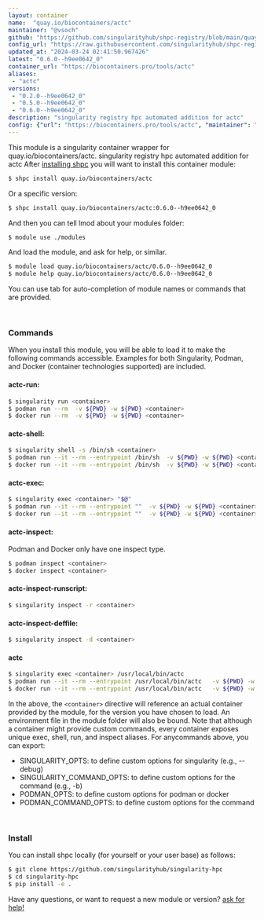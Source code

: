 ```yaml
---
layout: container
name:  "quay.io/biocontainers/actc"
maintainer: "@vsoch"
github: "https://github.com/singularityhub/shpc-registry/blob/main/quay.io/biocontainers/actc/container.yaml"
config_url: "https://raw.githubusercontent.com/singularityhub/shpc-registry/main/quay.io/biocontainers/actc/container.yaml"
updated_at: "2024-03-24 02:41:50.967426"
latest: "0.6.0--h9ee0642_0"
container_url: "https://biocontainers.pro/tools/actc"
aliases:
 - "actc"
versions:
 - "0.2.0--h9ee0642_0"
 - "0.5.0--h9ee0642_0"
 - "0.6.0--h9ee0642_0"
description: "singularity registry hpc automated addition for actc"
config: {"url": "https://biocontainers.pro/tools/actc", "maintainer": "@vsoch", "description": "singularity registry hpc automated addition for actc", "latest": {"0.6.0--h9ee0642_0": "sha256:95d652d98a2cc6322b69346fda7b6ca588797454021f840ffbbc9239aa3a5bce"}, "tags": {"0.2.0--h9ee0642_0": "sha256:6dbd50ab8bd39f6b3e8a7dc18075b799e77e39035b5c963535b06864e671c261", "0.5.0--h9ee0642_0": "sha256:1753703e1fbf2ef04e1dbda4041e9277abf7ad595bb841085957acf137a71ed3", "0.6.0--h9ee0642_0": "sha256:95d652d98a2cc6322b69346fda7b6ca588797454021f840ffbbc9239aa3a5bce"}, "docker": "quay.io/biocontainers/actc", "aliases": {"actc": "/usr/local/bin/actc"}}
---
```


This module is a singularity container wrapper for quay.io/biocontainers/actc.
singularity registry hpc automated addition for actc
After [installing shpc](#install) you will want to install this container module:


```bash
$ shpc install quay.io/biocontainers/actc
```

Or a specific version:

```bash
$ shpc install quay.io/biocontainers/actc:0.6.0--h9ee0642_0
```

And then you can tell lmod about your modules folder:

```bash
$ module use ./modules
```

And load the module, and ask for help, or similar.

```bash
$ module load quay.io/biocontainers/actc/0.6.0--h9ee0642_0
$ module help quay.io/biocontainers/actc/0.6.0--h9ee0642_0
```

You can use tab for auto-completion of module names or commands that are provided.

<br>

### Commands

When you install this module, you will be able to load it to make the following commands accessible.
Examples for both Singularity, Podman, and Docker (container technologies supported) are included.

#### actc-run:

```bash
$ singularity run <container>
$ podman run --rm  -v ${PWD} -w ${PWD} <container>
$ docker run --rm  -v ${PWD} -w ${PWD} <container>
```

#### actc-shell:

```bash
$ singularity shell -s /bin/sh <container>
$ podman run --it --rm --entrypoint /bin/sh  -v ${PWD} -w ${PWD} <container>
$ docker run --it --rm --entrypoint /bin/sh  -v ${PWD} -w ${PWD} <container>
```

#### actc-exec:

```bash
$ singularity exec <container> "$@"
$ podman run --it --rm --entrypoint ""  -v ${PWD} -w ${PWD} <container> "$@"
$ docker run --it --rm --entrypoint ""  -v ${PWD} -w ${PWD} <container> "$@"
```

#### actc-inspect:

Podman and Docker only have one inspect type.

```bash
$ podman inspect <container>
$ docker inspect <container>
```

#### actc-inspect-runscript:

```bash
$ singularity inspect -r <container>
```

#### actc-inspect-deffile:

```bash
$ singularity inspect -d <container>
```


#### actc

```bash
$ singularity exec <container> /usr/local/bin/actc
$ podman run --it --rm --entrypoint /usr/local/bin/actc   -v ${PWD} -w ${PWD} <container> -c " $@"
$ docker run --it --rm --entrypoint /usr/local/bin/actc   -v ${PWD} -w ${PWD} <container> -c " $@"
```



In the above, the `<container>` directive will reference an actual container provided
by the module, for the version you have chosen to load. An environment file in the
module folder will also be bound. Note that although a container
might provide custom commands, every container exposes unique exec, shell, run, and
inspect aliases. For anycommands above, you can export:

 - SINGULARITY_OPTS: to define custom options for singularity (e.g., --debug)
 - SINGULARITY_COMMAND_OPTS: to define custom options for the command (e.g., -b)
 - PODMAN_OPTS: to define custom options for podman or docker
 - PODMAN_COMMAND_OPTS: to define custom options for the command

<br>

### Install

You can install shpc locally (for yourself or your user base) as follows:

```bash
$ git clone https://github.com/singularityhub/singularity-hpc
$ cd singularity-hpc
$ pip install -e .
```

Have any questions, or want to request a new module or version? [ask for help!](https://github.com/singularityhub/singularity-hpc/issues)